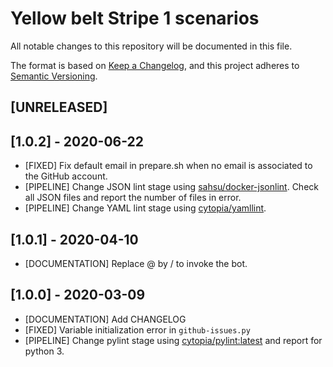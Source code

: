 # Yellow belt Stripe 1 scenarios

All notable changes to this repository will be documented in this file.

The format is based on [Keep a Changelog](https://keepachangelog.com/en/1.0.0/),
and this project adheres to [Semantic Versioning](https://semver.org/spec/v2.0.0.html).

<!-- see https://github.dxc.com/Platform-DXC/release-pipeline/blob/master/docs/CHANGE.md for details on creating the log -->
<!-- Keywords:
 ADDED - Introduction of a new feature or aspect that did not previously exist.
 CHANGED - Enhancement or change to an existing feature.
 FIXED - Fixing of an existing bug without changing functionality.·
 SECURITY - Relating to any security enhancement, closure of vulnerability, etc.
 PERFORMANCE - Performance enhancement, that doesn't explicitly change functionality.
 DOCUMENTATION - A documentation only change·
 PIPELINE - A change to a component's own CI/CD pipeline
 KNOWNISSUE - A known issue impacting functionality or performance as a part of the release.
 -->

## [UNRELEASED]

## [1.0.2] - 2020-06-22

- [FIXED] Fix default email in prepare.sh when no email is associated to the GitHub account.
- [PIPELINE] Change JSON lint stage using [sahsu/docker-jsonlint](https://hub.docker.com/r/sahsu/docker-jsonlint). Check all JSON files and report the number of files in error.
- [PIPELINE] Change YAML lint stage using [cytopia/yamllint](https://hub.docker.com/r/cytopia/yamllint).

## [1.0.1] - 2020-04-10

- [DOCUMENTATION] Replace @ by / to invoke the bot.

## [1.0.0] - 2020-03-09

- [DOCUMENTATION] Add CHANGELOG
- [FIXED] Variable initialization error in `github-issues.py`
- [PIPELINE] Change pylint stage using [cytopia/pylint:latest](https://hub.docker.com/r/cytopia/pylint) and report for python 3.
